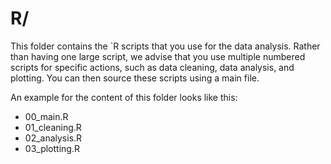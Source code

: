 # R/
This folder contains the `R scripts that you use for the data analysis. Rather than having one large script, we advise that you use multiple numbered scripts for specific actions, such as data cleaning, data analysis, and plotting. You can then source these scripts using a main file.

An example for the content of this folder looks like this:
- 00_main.R
- 01_cleaning.R
- 02_analysis.R
- 03_plotting.R
